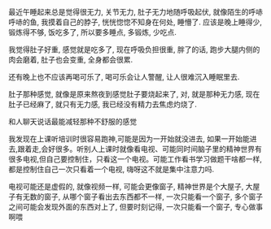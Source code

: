 最近午睡起来总是觉得很无力, 关节无力,   肚子无力地随呼吸起伏, 就像陌生的呼哧呼哧的鱼, 我摸着自己的脖子, 恍恍惚惚不知身在何处, 睡懵了.
应该是晚上睡得少, 锻炼得不够, 饭吃多了, 所以要多睡点, 多锻炼, 少吃点.

我觉得肚子好重, 感觉就是吃多了, 现在呼吸负担很重, 胖了的话, 跑步大腿内侧的肉会磨着, 肚子也会变重, 全身都会很累.

还有晚上也不应该再喝可乐了, 喝可乐会让人警醒, 让人很难沉入睡眠里去.
 
 肚子那种感觉, 就像是原来熬夜到感觉肚子要烧起来了, 对, 就是那种无力感, 现在肚子已经麻了, 就只有无力感, 我已经没有精力去焦虑灼烧了.

和人聊天说话最能减轻那种不舒服的感觉

我发现在上课听培训时很容易跑神,可能是因为一开始就没进去, 如果一开始能进去,跟着走,会好很多。听别人上课时就像看电视、可能同时间脑子里的精神世界有很多电视,但自己要控制住，只看这一个电视。可能工作看书学习做题干啥都一样, 都是控制住自己一次只看着一个电视, 嗨呀这不就是集中注意力吗. 

电视可能还是虚假的, 就像视频一样, 可能会更像窗子, 精神世界是个大屋子, 大屋子有无数的窗子, 从哪个窗子看出去东西都不一样, 一次只能看一个窗子, 多个窗子之间可能会发现外面的东西对上了, 但要时刻记得, 一次只能看一个窗子, 专心做事啊喂




